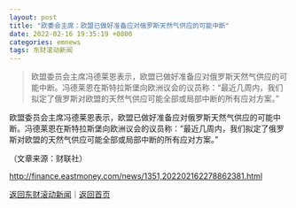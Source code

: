 ```yaml
---
layout: post
title: "欧委会主席：欧盟已做好准备应对俄罗斯天然气供应的可能中断"
date: 2022-02-16 19:35:19 +0800
categories: emnews
tags: 东财滚动新闻
---
```

> 欧盟委员会主席冯德莱恩表示，欧盟已做好准备应对俄罗斯天然气供应的可能中断。冯德莱恩在斯特拉斯堡向欧洲议会的议员称：“最近几周内，我们拟定了俄罗斯对欧盟的天然气供应可能全部或局部中断的所有应对方案。”

<p>欧盟委员会主席冯德莱恩表示，欧盟已做好准备应对俄罗斯天然气供应的可能中断。冯德莱恩在斯特拉斯堡向欧洲议会的议员称：“最近几周内，我们拟定了俄罗斯对欧盟的天然气供应可能全部或局部中断的所有应对方案。”</p><p class="em_media">（文章来源：财联社）</p>

<http://finance.eastmoney.com/news/1351,202202162278862381.html>

[返回东财滚动新闻](//finews.withounder.com/emnews/)｜[返回首页](//finews.withounder.com/)